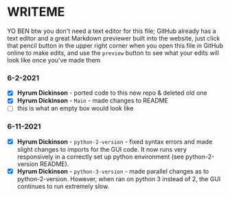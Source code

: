 # WRITEME
YO BEN btw you don't need a text editor for this file; GitHub already has a text editor and a great Markdown previewer built into the website,
just click that pencil button in the upper right corner when you open this file in GitHub online to make edits, and use the `preview` button to see what your edits will look like once you've made them

### 6-2-2021
- [X] **Hyrum Dickinson** - ported code to this new repo & deleted old one
- [X] **Hyrum Dickinson** - `Main` - made changes to README
- [ ] this is what an empty box would look like

### 6-11-2021
- [X] **Hyrum Dickinson** - `python-2-version` - fixed syntax errors and made slight changes to imports for the GUI code. It now runs very responsively in a correctly set up python environment (see python-2-version README). 
- [X] **Hyrum Dickinson** - `python-3-version` - made parallel changes as to python-2-version. However, when ran on python 3 instead of 2, the GUI continues to run extremely slow. 
